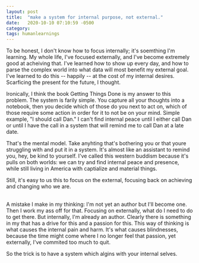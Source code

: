 ```yaml
---
layout: post
title:  "make a system for internal purpose, not external."
date:   2020-10-10 07:10:59 -0500
category: 
tags: humanlearnings
---
```


To be honest, I don't know how to focus internally; it's soemthing I'm learning. My whole life, I've focused externally, and I've become extremely good at acheiving that. I've learned how to show up every day, and how to parse the complex world into what data will most benefit my external goal. I've learned to do this -- happily -- at the cost of my internal desires. Scarficing the present for the future, I thought. 

Ironically, I think the book Getting Things Done is my answer to this problem. The system is farily simple. You capture all your thoughts into a notebook, then you decide which of those do you next to act on, which of those require some action in order for it to not be on your mind. Simple example, "I should call Dan." I can't find internal peace until I either call Dan or until I have the call in a system that will remind me to call Dan at a late date.

That's the mental model. Take anyhting that's bothering you or that youre struggling with and put it in a system. It's almost like an assistant to remind you, hey, be kind to yourself. I've called this western buddism because it's pulls on both worlds: we can try and find internal peace and presence, while still living in America with captialize and material things. 

Still, it's easy to us this to focus on the external, focusing back on achieving and changing who we are. 

<br>
A mistake I make in my thinking: I'm not yet an author but I'll become one. Then I work my ass off for that. Focusing on externally, what do I need to do to get there. But internally, I'm already an author. Clearly there is something in my that has a drive for this and a passion for this. This way of thinking is what causes the internal pain and harm. It's what causes blindnesses, because the time might come where I no longer feel that passion, yet externally, I've commited too much to quit.

So the trick is to have a system which algins with your internal selves. 